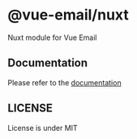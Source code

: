 # @vue-email/nuxt

Nuxt module for Vue Email

## Documentation

Please refer to the [documentation](https://www.vuemail.net/server-side-rendering/nuxt)

## LICENSE 

License is under MIT

